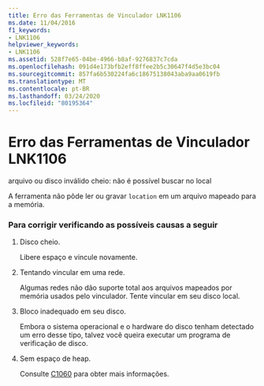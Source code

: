 ```yaml
---
title: Erro das Ferramentas de Vinculador LNK1106
ms.date: 11/04/2016
f1_keywords:
- LNK1106
helpviewer_keywords:
- LNK1106
ms.assetid: 528f7e65-04be-4966-b8af-9276837c7cda
ms.openlocfilehash: 091d4e173bfb2eff8ffee2b5c30647f4d5e3bc04
ms.sourcegitcommit: 857fa6b530224fa6c18675138043aba9aa0619fb
ms.translationtype: MT
ms.contentlocale: pt-BR
ms.lasthandoff: 03/24/2020
ms.locfileid: "80195364"
---
```

# <a name="linker-tools-error-lnk1106"></a>Erro das Ferramentas de Vinculador LNK1106

arquivo ou disco inválido cheio: não é possível buscar no local

A ferramenta não pôde ler ou gravar `location` em um arquivo mapeado para a memória.

### <a name="to-fix-by-checking-the-following-possible-causes"></a>Para corrigir verificando as possíveis causas a seguir

1. Disco cheio.

   Libere espaço e vincule novamente.

1. Tentando vincular em uma rede.

   Algumas redes não dão suporte total aos arquivos mapeados por memória usados pelo vinculador. Tente vincular em seu disco local.

1. Bloco inadequado em seu disco.

   Embora o sistema operacional e o hardware do disco tenham detectado um erro desse tipo, talvez você queira executar um programa de verificação de disco.

1. Sem espaço de heap.

   Consulte [C1060](../../error-messages/compiler-errors-1/fatal-error-c1060.md) para obter mais informações.
